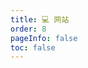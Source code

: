 ```yaml
---
title: 💻 网站
order: 8
pageInfo: false
toc: false
---
```


<LinksRecord />

<script setup lang="ts">
import LinksRecord from "@LinksRecord";
</script>

